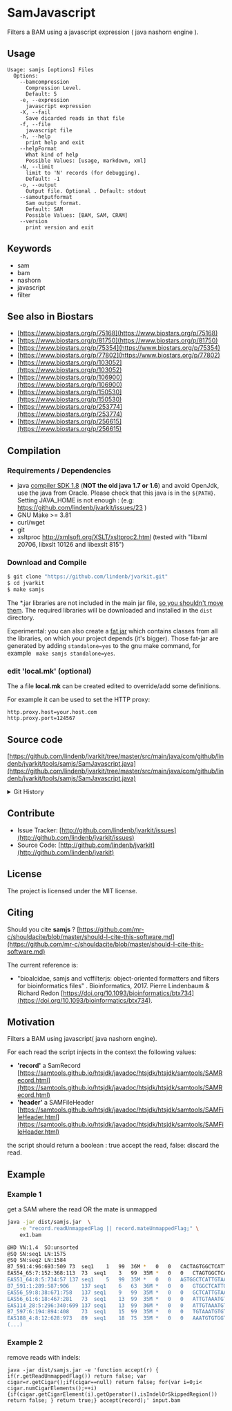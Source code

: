 # SamJavascript

Filters a BAM using a javascript expression ( java nashorn engine  ).


## Usage

```
Usage: samjs [options] Files
  Options:
    --bamcompression
      Compression Level.
      Default: 5
    -e, --expression
      javascript expression
    -X, --fail
      Save dicarded reads in that file
    -f, --file
      javascript file
    -h, --help
      print help and exit
    --helpFormat
      What kind of help
      Possible Values: [usage, markdown, xml]
    -N, --limit
      limit to 'N' records (for debugging).
      Default: -1
    -o, --output
      Output file. Optional . Default: stdout
    --samoutputformat
      Sam output format.
      Default: SAM
      Possible Values: [BAM, SAM, CRAM]
    --version
      print version and exit

```


## Keywords

 * sam
 * bam
 * nashorn
 * javascript
 * filter



## See also in Biostars

 * [https://www.biostars.org/p/75168](https://www.biostars.org/p/75168)
 * [https://www.biostars.org/p/81750](https://www.biostars.org/p/81750)
 * [https://www.biostars.org/p/75354](https://www.biostars.org/p/75354)
 * [https://www.biostars.org/p/77802](https://www.biostars.org/p/77802)
 * [https://www.biostars.org/p/103052](https://www.biostars.org/p/103052)
 * [https://www.biostars.org/p/106900](https://www.biostars.org/p/106900)
 * [https://www.biostars.org/p/150530](https://www.biostars.org/p/150530)
 * [https://www.biostars.org/p/253774](https://www.biostars.org/p/253774)
 * [https://www.biostars.org/p/256615](https://www.biostars.org/p/256615)


## Compilation

### Requirements / Dependencies

* java [compiler SDK 1.8](http://www.oracle.com/technetwork/java/index.html) (**NOT the old java 1.7 or 1.6**) and avoid OpenJdk, use the java from Oracle. Please check that this java is in the `${PATH}`. Setting JAVA_HOME is not enough : (e.g: https://github.com/lindenb/jvarkit/issues/23 )
* GNU Make >= 3.81
* curl/wget
* git
* xsltproc http://xmlsoft.org/XSLT/xsltproc2.html (tested with "libxml 20706, libxslt 10126 and libexslt 815")


### Download and Compile

```bash
$ git clone "https://github.com/lindenb/jvarkit.git"
$ cd jvarkit
$ make samjs
```

The *.jar libraries are not included in the main jar file, [so you shouldn't move them](https://github.com/lindenb/jvarkit/issues/15#issuecomment-140099011 ).
The required libraries will be downloaded and installed in the `dist` directory.

Experimental: you can also create a [fat jar](https://stackoverflow.com/questions/19150811/) which contains classes from all the libraries, on which your project depends (it's bigger). Those fat-jar are generated by adding `standalone=yes` to the gnu make command, for example ` make samjs standalone=yes`.

### edit 'local.mk' (optional)

The a file **local.mk** can be created edited to override/add some definitions.

For example it can be used to set the HTTP proxy:

```
http.proxy.host=your.host.com
http.proxy.port=124567
```
## Source code 

[https://github.com/lindenb/jvarkit/tree/master/src/main/java/com/github/lindenb/jvarkit/tools/samjs/SamJavascript.java](https://github.com/lindenb/jvarkit/tree/master/src/main/java/com/github/lindenb/jvarkit/tools/samjs/SamJavascript.java)


<details>
<summary>Git History</summary>

```
Mon Aug 7 15:05:18 2017 +0200 ; samjdk ; https://github.com/lindenb/jvarkit/commit/93cb0448be4d6deb253b21620d1da63ad2be9475
Wed Jun 7 16:15:41 2017 +0200 ; cont ; https://github.com/lindenb/jvarkit/commit/8ed068b24f8b7a949e10999c5b219401827c03b0
Sat May 20 16:46:01 2017 +0200 ; plot case ctrl ; https://github.com/lindenb/jvarkit/commit/f03530037d4b72cb515cfdf36cfd604c3654a760
Wed May 17 14:09:36 2017 +0200 ; fix typo bioalcidae ; https://github.com/lindenb/jvarkit/commit/9db2344e7ce840df02c5a7b4e2a91d6f1a5f2e8d
Wed Apr 26 17:26:23 2017 +0200 ; cont jcommander ; https://github.com/lindenb/jvarkit/commit/ab6c7b760cd5376e08da24426cede7f84a6b3ae2
Fri Apr 14 17:09:04 2017 +0200 ; cont ; https://github.com/lindenb/jvarkit/commit/881f52d5d3775325240114702b7f07148b626f4c
Fri Nov 27 15:22:25 2015 +0100 ; cont ; https://github.com/lindenb/jvarkit/commit/04a83d5b9f0e69fd2f7087e519b0de3e2b4f9863
Tue Jul 22 18:27:05 2014 +0200 ; htsjdk version ; https://github.com/lindenb/jvarkit/commit/3780ec67df1786dc87b1d5a06c35c1c3d473446c
Fri May 23 15:00:53 2014 +0200 ; cont moving to htsjdk ; https://github.com/lindenb/jvarkit/commit/81f98e337322928b07dfcb7a4045ba2464b7afa7
Mon May 12 10:28:28 2014 +0200 ; first sed on files ; https://github.com/lindenb/jvarkit/commit/79ae202e237f53b7edb94f4326fee79b2f71b8e8
Tue Feb 11 15:03:41 2014 +0100 ; fixed bug in samjs ; https://github.com/lindenb/jvarkit/commit/3c67063c3c7091c41dae684c324d99376d226dd2
Sun Feb 2 18:55:03 2014 +0100 ; cont ; https://github.com/lindenb/jvarkit/commit/abd24b56ec986dada1e5162be5bbd0dac0c2d57c
Fri Dec 20 18:56:17 2013 +0100 ; samjs force unmatched ; https://github.com/lindenb/jvarkit/commit/007454d554ce6ca16592fd19e00a17dd1d95504e
Fri Dec 20 19:16:58 2013 +0100 ; cont ; https://github.com/lindenb/jvarkit/commit/e285c4864a128ad94e0d4cd025905328e59037c6
Fri Dec 20 16:43:59 2013 +0100 ; samjs and option -X' ; https://github.com/lindenb/jvarkit/commit/742a0716f089297af9020891cd12ed7ee284e249
Tue Dec 10 13:54:40 2013 +0100 ; vcfshuffle ; https://github.com/lindenb/jvarkit/commit/813ec64f4e5105e0cbdca7b7fabea70924381896
Fri Jun 28 12:36:50 2013 +0200 ; Merge branch 'master' of https://github.com/lindenb/jvarkit ; https://github.com/lindenb/jvarkit/commit/a0fc76ad8ea4841be2094c053bb516ac077a8e01
Fri Jun 28 12:36:47 2013 +0200 ; cont ; https://github.com/lindenb/jvarkit/commit/17278939a48c5827acb24286f9241e83cf881947
Thu Jun 27 15:53:34 2013 +0200 ; input for deseq ; https://github.com/lindenb/jvarkit/commit/37b47d801ecdd2cc03f50c1b8aab15fd432500c0
Tue Jun 25 09:30:11 2013 +0200 ; move samjs to picard ; https://github.com/lindenb/jvarkit/commit/7a3e3b0bc7297e40a1511fb54fbfbb6896bc10ac
Mon May 6 18:56:46 2013 +0200 ; moving to git ; https://github.com/lindenb/jvarkit/commit/55158d13f0950f16c4a3cc3edb92a87905346ee1
```

</details>

## Contribute

- Issue Tracker: [http://github.com/lindenb/jvarkit/issues](http://github.com/lindenb/jvarkit/issues)
- Source Code: [http://github.com/lindenb/jvarkit](http://github.com/lindenb/jvarkit)

## License

The project is licensed under the MIT license.

## Citing

Should you cite **samjs** ? [https://github.com/mr-c/shouldacite/blob/master/should-I-cite-this-software.md](https://github.com/mr-c/shouldacite/blob/master/should-I-cite-this-software.md)

The current reference is:

 * "bioalcidae, samjs and vcffilterjs: object-oriented formatters and filters for bioinformatics files" . Bioinformatics, 2017. Pierre Lindenbaum & Richard Redon  [https://doi.org/10.1093/bioinformatics/btx734](https://doi.org/10.1093/bioinformatics/btx734).


## Motivation

Filters a BAM using javascript( java nashorn engine).

For each read the script injects in the context the following values:


* **'record'** a SamRecord  [https://samtools.github.io/htsjdk/javadoc/htsjdk/htsjdk/samtools/SAMRecord.html](https://samtools.github.io/htsjdk/javadoc/htsjdk/htsjdk/samtools/SAMRecord.html)
* **'header'** a SAMFileHeader  [https://samtools.github.io/htsjdk/javadoc/htsjdk/htsjdk/samtools/SAMFileHeader.html](https://samtools.github.io/htsjdk/javadoc/htsjdk/htsjdk/samtools/SAMFileHeader.html)


the script should return a boolean : true accept the read, false: discard the read.

## Example

### Example 1


get a SAM where the  read OR the mate is unmapped

```bash
java -jar dist/samjs.jar  \
	-e "record.readUnmappedFlag || record.mateUnmappedFlag;" \
	ex1.bam

@HD	VN:1.4	SO:unsorted
@SQ	SN:seq1	LN:1575
@SQ	SN:seq2	LN:1584
B7_591:4:96:693:509	73	seq1	1	99	36M	*	0	0	CACTAGTGGCTCATTGTAAATGTGTGGTTTAACTCG	<<<<<<<<<<<<<<<;<<<<<<<<<5<<<<<;:<;7	H0:i:1	H1:i:0	MF:i:18	NM:i:0	UQ:i:0	Aq:i:73
EAS54_65:7:152:368:113	73	seq1	3	99	35M	*	0	0	CTAGTGGCTCATTGTAAATGTGTGGTTTAACTCGT	<<<<<<<<<<0<<<<655<<7<<<:9<<3/:<6):H0:i:1	H1:i:0	MF:i:18	NM:i:0	UQ:i:0	Aq:i:66
EAS51_64:8:5:734:57	137	seq1	5	99	35M	*	0	0	AGTGGCTCATTGTAAATGTGTGGTTTAACTCGTCC	<<<<<<<<<<<7;71<<;<;;<7;<<3;);3*8/5H0:i:1	H1:i:0	MF:i:18	NM:i:0	UQ:i:0	Aq:i:66
B7_591:1:289:587:906	137	seq1	6	63	36M	*	0	0	GTGGCTCATTGTAATTTTTTGTTTTAACTCTTCTCT	(-&----,----)-)-),'--)---',+-,),''*,	H0:i:0	H1:i:0	MF:i:130	NM:i:5	UQ:i:38	Aq:i:63
EAS56_59:8:38:671:758	137	seq1	9	99	35M	*	0	0	GCTCATTGTAAATGTGTGGTTTAACTCGTCCATGG	<<<<<<<<<<<<<<<;<;7<<<<<<<<7<<;:<5%H0:i:1	H1:i:0	MF:i:18	NM:i:0	UQ:i:0	Aq:i:72
EAS56_61:6:18:467:281	73	seq1	13	99	35M	*	0	0	ATTGTAAATGTGTGGTTTAACTCGTCCCTGGCCCA	<<<<<<<<;<<<8<<<<<;8:;6/686&;(16666H0:i:0	H1:i:1	MF:i:18	NM:i:1	UQ:i:5	Aq:i:39
EAS114_28:5:296:340:699	137	seq1	13	99	36M	*	0	0	ATTGTAAATGTGTGGTTTAACTCGTCCATGGCCCAG	<<<<<;<<<;<;<<<<<<<<<<<8<8<3<8;<;<0;	H0:i:1	H1:i:0	MF:i:18	NM:i:0	UQ:i:0	Aq:i:73
B7_597:6:194:894:408	73	seq1	15	99	35M	*	0	0	TGTAAATGTGTGGTTTAACTCGTCCATTGCCCAGC	<<<<<<<<<7<<;<<<<;<<<7;;<<<*,;;572<H0:i:0	H1:i:1	MF:i:18	NM:i:1	UQ:i:9	Aq:i:43
EAS188_4:8:12:628:973	89	seq1	18	75	35M	*	0	0	AAATGTGTGGTTTAACTCGTCCATGGCCCAGCATT	==;=:;:;;:====;=;===:=======;==;===H0:i:1	H1:i:0	MF:i:64	NM:i:0	UQ:i:0	Aq:i:0
(...)
```

### Example 2

remove reads with indels:

```
java -jar dist/samjs.jar -e 'function accept(r) { if(r.getReadUnmappedFlag()) return false; var cigar=r.getCigar();if(cigar==null) return false; for(var i=0;i< cigar.numCigarElements();++i) {if(cigar.getCigarElement(i).getOperator().isIndelOrSkippedRegion()) return false; } return true;} accept(record);' input.bam
```



